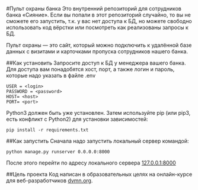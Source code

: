 #Пульт охраны банка
Это внутренний репозиторий для сотрудников банка «Сияние». Если вы попали в этот репозиторий случайно, то вы не сможете его запустить, т.к. у вас нет доступа к БД, но можете свободно использовать код вёрстки или посмотреть как реализованы запросы к БД.

Пульт охраны — это сайт, который можно подключить к удалённой базе данных с визитами и карточками пропуска сотрудников нашего банка.

##Как установить
Запросите доступ к БД у менеджера вашего банка. Для доступа вам понадобятся хост, порт, а также логин и пароль, которые надо указать в файле .env

    USER = <login>
    PASSWORD = <password>
    HOST= <host>
    PORT= <port>

Python3 должен быть уже установлен. Затем используйте pip (или pip3, есть конфликт с Python2) для установки зависимостей:

    pip install -r requirements.txt

##Как запустить
Сначала надо запустить локальный сервер командой:
    
    python manage.py runserver 0.0.0.0:8000

После этого перейти по адресу локального сервера [127.0.0.1:8000](http://127.0.0.1:8000/)


##Цель проекта
Код написан в образовательных целях на онлайн-курсе для веб-разработчиков [dvmn.org](https://dvmn.org).